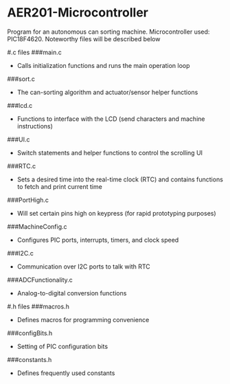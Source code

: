 # AER201-Microcontroller

Program for an autonomous can sorting machine. Microcontroller used: PIC18F4620. Noteworthy files will be described below

#.c files
###main.c
- Calls initialization functions and runs the main operation loop

###sort.c
- The can-sorting algorithm and actuator/sensor helper functions

###lcd.c
- Functions to interface with the LCD (send characters and machine instructions)

###UI.c
- Switch statements and helper functions to control the scrolling UI

###RTC.c
- Sets a desired time into the real-time clock (RTC) and contains functions to fetch and print current time

###PortHigh.c
- Will set certain pins high on keypress (for rapid prototyping purposes)

###MachineConfig.c
- Configures PIC ports, interrupts, timers, and clock speed

###I2C.c
- Communication over I2C ports to talk with RTC

###ADCFunctionality.c
- Analog-to-digital conversion functions


#.h files
###macros.h
- Defines macros for programming convenience

###configBits.h
- Setting of PIC configuration bits

###constants.h
- Defines frequently used constants
